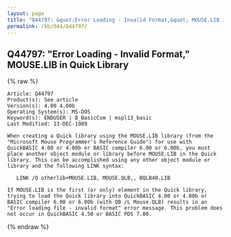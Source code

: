```yaml
---
layout: page
title: "Q44797: &quot;Error Loading - Invalid Format,&quot; MOUSE.LIB in Quick Library"
permalink: /kb/044/Q44797/
---
```


## Q44797: &quot;Error Loading - Invalid Format,&quot; MOUSE.LIB in Quick Library

{% raw %}

	Article: Q44797
	Product(s): See article
	Version(s): 4.00 4.00b
	Operating System(s): MS-DOS
	Keyword(s): ENDUSER | B_BasicCom | mspl13_basic
	Last Modified: 13-DEC-1989
	
	When creating a Quick library using the MOUSE.LIB library (from the
	"Microsoft Mouse Programmer's Reference Guide") for use with
	QuickBASIC 4.00 or 4.00b or BASIC compiler 6.00 or 6.00b, you must
	place another object module or library before MOUSE.LIB in the Quick
	library. This can be accomplished using any other object module or
	library and the following LINK syntax:
	
	   LINK /Q otherlib+MOUSE.LIB, MOUSE.QLB,, BQLB40.LIB
	
	If MOUSE.LIB is the first (or only) element in the Quick library,
	trying to load the Quick library into QuickBASIC 4.00 or 4.00b or
	BASIC compiler 6.00 or 6.00b (with QB /L Mouse.QLB) results in an
	"Error loading file - invalid format" error message. This problem does
	not occur in QuickBASIC 4.50 or BASIC PDS 7.00.

{% endraw %}
